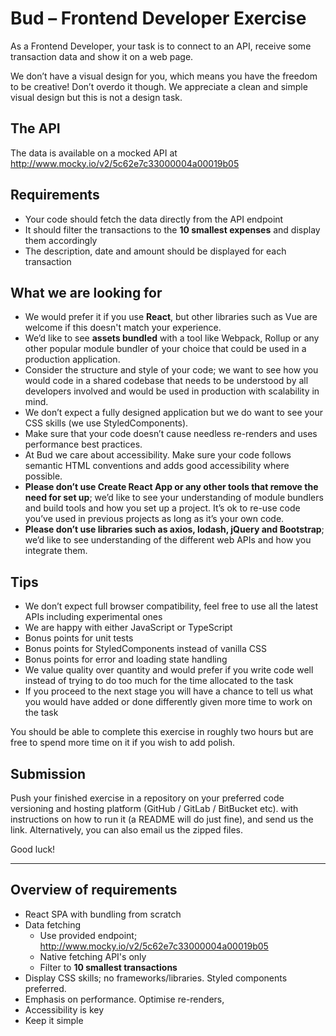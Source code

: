 # Bud – Frontend Developer Exercise

As a Frontend Developer, your task is to connect to an API, receive some transaction data and
show it on a web page.

We don’t have a visual design for you, which means you have the freedom to be creative! Don’t
overdo it though. We appreciate a clean and simple visual design but this is not a design task.

## The API

The data is available on a mocked API at http://www.mocky.io/v2/5c62e7c33000004a00019b05

## Requirements

- Your code should fetch the data directly from the API endpoint
- It should filter the transactions to the **10 smallest expenses** and display them
accordingly
- The description, date and amount should be displayed for each transaction

## What we are looking for

- We would prefer it if you use **React**, but other libraries such as Vue are welcome if this
doesn't match your experience.
- We’d like to see **assets bundled** with a tool like Webpack, Rollup or any other popular
module bundler of your choice that could be used in a production application.
- Consider the structure and style of your code; we want to see how you would code in a
shared codebase that needs to be understood by all developers involved and would be
used in production with scalability in mind.
- We don’t expect a fully designed application but we do want to see your CSS skills (we
use StyledComponents).
- Make sure that your code doesn’t cause needless re-renders and uses performance best
practices.
- At Bud we care about accessibility. Make sure your code follows semantic HTML
conventions and adds good accessibility where possible.
- **Please don’t use Create React App or any other tools that remove the need for set
up**; we’d like to see your understanding of module bundlers and build tools and how you
set up a project. It’s ok to re-use code you’ve used in previous projects as long as it’s
your own code.
- **Please don’t use libraries such as axios, lodash, jQuery and Bootstrap**; we’d like to
see understanding of the different web APIs and how you integrate them.

## Tips

- We don’t expect full browser compatibility, feel free to use all the latest APIs including
experimental ones
- We are happy with either JavaScript or TypeScript
- Bonus points for unit tests
- Bonus points for StyledComponents instead of vanilla CSS
- Bonus points for error and loading state handling
- We value quality over quantity and would prefer if you write code well instead of trying to
do too much for the time allocated to the task
- If you proceed to the next stage you will have a chance to tell us what you would have
added or done differently given more time to work on the task

You should be able to complete this exercise in roughly two hours but are free to spend more
time on it if you wish to add polish.

## Submission

Push your finished exercise in a repository on your preferred code versioning and hosting
platform (GitHub / GitLab / BitBucket etc). with instructions on how to run it (a README will do
just fine), and send us the link. Alternatively, you can also email us the zipped files.

Good luck!

---

## Overview of requirements

* React SPA with bundling from scratch
* Data fetching
  * Use provided endpoint; http://www.mocky.io/v2/5c62e7c33000004a00019b05
  * Native fetching API's only
  * Filter to **10 smallest transactions**
* Display CSS skills; no frameworks/libraries. Styled components preferred.
* Emphasis on performance. Optimise re-renders,
* Accessibility is key
* Keep it simple